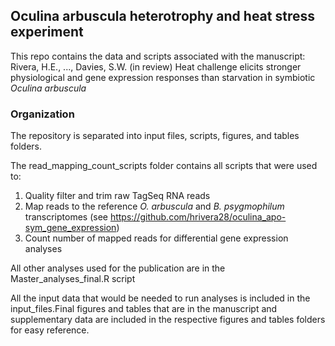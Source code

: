 ## Oculina arbuscula heterotrophy and heat stress experiment
This repo contains the data and scripts associated with the manuscript:
Rivera, H.E., ..., Davies, S.W. (in review) Heat challenge elicits stronger physiological and gene expression responses than starvation in symbiotic <i>Oculina arbuscula</i>

### Organization
The repository is separated into input files, scripts, figures, and tables folders.

The read_mapping_count_scripts folder contains all scripts that were used to:
1. Quality filter and trim raw TagSeq RNA reads
2. Map reads to the reference <i>O. arbuscula</i> and <i>B. psygmophilum</i> transcriptomes (see https://github.com/hrivera28/oculina_apo-sym_gene_expression)
3. Count number of mapped reads for differential gene expression analyses

All other analyses used for the publication are in the Master_analyses_final.R script

All the input data that would be needed to run analyses is included in the input_files.Final figures and tables that are in the manuscript and supplementary data are included in the respective figures and tables folders for easy reference.
